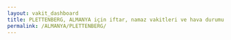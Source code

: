 ```yaml
---
layout: vakit_dashboard
title: PLETTENBERG, ALMANYA için iftar, namaz vakitleri ve hava durumu - ilçe/eyalet seç
permalink: /ALMANYA/PLETTENBERG/
---
```


<script type="text/javascript">
  var GLOBAL_COUNTRY = 'ALMANYA';
  var GLOBAL_CITY = 'PLETTENBERG';
  var GLOBAL_STATE = '';
  var lat = 72;
  var lon = 21;
</script>
